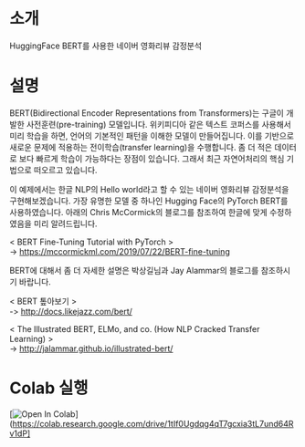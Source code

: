 # 소개
HuggingFace BERT를 사용한 네이버 영화리뷰 감정분석

# 설명
BERT(Bidirectional Encoder Representations from Transformers)는 구글이 개발한 사전훈련(pre-training) 모델입니다. 위키피디아 같은 텍스트 코퍼스를 사용해서 미리 학습을 하면, 언어의 기본적인 패턴을 이해한 모델이 만들어집니다. 이를 기반으로 새로운 문제에 적용하는 전이학습(transfer learning)을 수행합니다. 좀 더 적은 데이터로 보다 빠르게 학습이 가능하다는 장점이 있습니다. 그래서 최근 자연어처리의 핵심 기법으로 떠오르고 있습니다.

이 예제에서는 한글 NLP의 Hello world라고 할 수 있는 네이버 영화리뷰 감정분석을 구현해보겠습니다. 가장 유명한 모델 중 하나인 Hugging Face의 PyTorch BERT를 사용하였습니다. 아래의 Chris McCormick의 블로그를 참조하여 한글에 맞게 수정하였음을 미리 알려드립니다.

< BERT Fine-Tuning Tutorial with PyTorch ><br>
-> https://mccormickml.com/2019/07/22/BERT-fine-tuning


BERT에 대해서 좀 더 자세한 설명은 박상길님과 Jay Alammar의 블로그를 참조하시기 바랍니다.

< BERT 톺아보기 ><br>
-> http://docs.likejazz.com/bert/

< The Illustrated BERT, ELMo, and co. (How NLP Cracked Transfer Learning) ><br>
-> http://jalammar.github.io/illustrated-bert/

# Colab 실행
[![Open In Colab](https://colab.research.google.com/assets/colab-badge.svg)](https://colab.research.google.com/drive/1tIf0Ugdqg4qT7gcxia3tL7und64Rv1dP]
